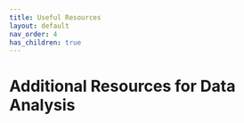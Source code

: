 ```yaml
---
title: Useful Resources
layout: default
nav_order: 4
has_children: true
---
```


# Additional Resources for Data Analysis
